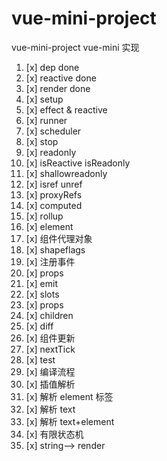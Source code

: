 # vue-mini-project

vue-mini-project
vue-mini 实现

1. [x] dep done
2. [x] reactive done
3. [x] render done
4. [x] setup
5. [x] effect & reactive
6. [x] runner
7. [x] scheduler
8. [x] stop
9. [x] readonly
10. [x] isReactive isReadonly
11. [x] shallowreadonly
12. [x] isref unref
13. [x] proxyRefs
14. [x] computed
15. [x] rollup
16. [x] element
17. [x] 组件代理对象
18. [x] shapeflags
19. [x] 注册事件
20. [x] props
21. [x] emit
22. [x] slots
23. [x] props
24. [x] children
25. [x] diff
26. [x] 组件更新
27. [x] nextTick
28. [x] test
29. [x] 编译流程
30. [x] 插值解析
31. [x] 解析 element 标签
32. [x] 解析 text
33. [x] 解析 text+element
34. [x] 有限状态机
35. [x] string--> render

